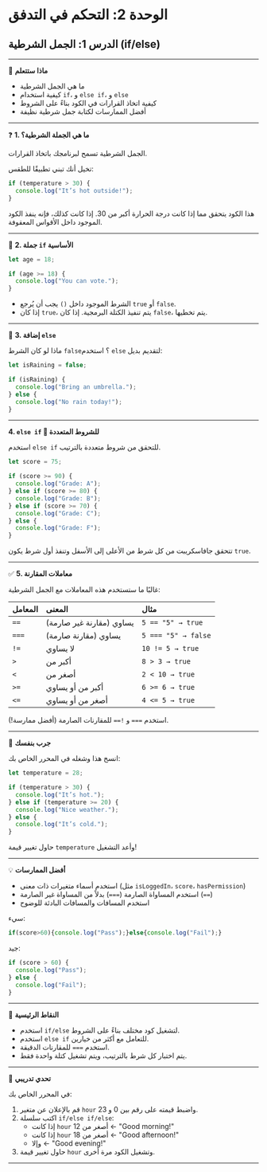 # الوحدة 2: التحكم في التدفق

## الدرس 1: الجمل الشرطية (if/else)

---

🧠 **ماذا ستتعلم**
*	ما هي الجمل الشرطية
*	كيفية استخدام `if`، و `else if`، و `else`
*	كيفية اتخاذ القرارات في الكود بناءً على الشروط
*	أفضل الممارسات لكتابة جمل شرطية نظيفة

---

❓ **1. ما هي الجملة الشرطية؟**

الجمل الشرطية تسمح لبرنامجك باتخاذ القرارات.

تخيل أنك تبني تطبيقًا للطقس:
```javascript
if (temperature > 30) {
  console.log("It’s hot outside!");
}
```
هذا الكود يتحقق مما إذا كانت درجة الحرارة أكبر من 30. إذا كانت كذلك، فإنه ينفذ الكود الموجود داخل الأقواس المعقوفة.

---

🔀 **2. جملة `if` الأساسية**
```javascript
let age = 18;

if (age >= 18) {
  console.log("You can vote.");
}
```
*	الشرط الموجود داخل `()` يجب أن يُرجع `true` أو `false`.
*	إذا كان `true`، يتم تنفيذ الكتلة البرمجية. إذا كان `false`، يتم تخطيها.

---

🧩 **3. إضافة `else`**

ماذا لو كان الشرط `false`؟ استخدم `else` لتقديم بديل:
```javascript
let isRaining = false;

if (isRaining) {
  console.log("Bring an umbrella.");
} else {
  console.log("No rain today!");
}
```

---

**4. `else if` 🔁 للشروط المتعددة**

استخدم `else if` للتحقق من شروط متعددة بالترتيب.
```javascript
let score = 75;

if (score >= 90) {
  console.log("Grade: A");
} else if (score >= 80) {
  console.log("Grade: B");
} else if (score >= 70) {
  console.log("Grade: C");
} else {
  console.log("Grade: F");
}
```
تتحقق جافاسكريبت من كل شرط من الأعلى إلى الأسفل وتنفذ أول شرط يكون `true`.

---

✅ **5. معاملات المقارنة**

غالبًا ما ستستخدم هذه المعاملات مع الجمل الشرطية:

| المعامل | المعنى                    | مثال                   |
| :------- | :------------------------ | :---------------------- |
| `==`     | يساوي (مقارنة غير صارمة) | `5 == "5" → true`       |
| `===`    | يساوي (مقارنة صارمة)    | `5 === "5" → false`     |
| `!=`     | لا يساوي                  | `10 != 5 → true`        |
| `>`      | أكبر من                   | `8 > 3 → true`          |
| `<`      | أصغر من                   | `2 < 10 → true`         |
| `>=`     | أكبر من أو يساوي          | `6 >= 6 → true`         |
| `<=`     | أصغر من أو يساوي          | `4 <= 5 → true`         |

استخدم `===` و `!==` للمقارنات الصارمة (أفضل ممارسة!).

---

🧪 **جرب بنفسك**

انسخ هذا وشغله في المحرر الخاص بك:
```javascript
let temperature = 28;

if (temperature > 30) {
  console.log("It’s hot.");
} else if (temperature >= 20) {
  console.log("Nice weather.");
} else {
  console.log("It’s cold.");
}
```
حاول تغيير قيمة `temperature` وأعد التشغيل!

---

💡 **أفضل الممارسات**
*	استخدم أسماء متغيرات ذات معنى (مثل `isLoggedIn`، `score`، `hasPermission`)
*	استخدم المساواة الصارمة (`===`) بدلاً من المساواة غير الصارمة (`==`)
*	استخدم المسافات والمسافات البادئة للوضوح

سيء:
```javascript
if(score>60){console.log("Pass");}else{console.log("Fail");}
```

جيد:
```javascript
if (score > 60) {
  console.log("Pass");
} else {
  console.log("Fail");
}
```

---

🧠 **النقاط الرئيسية**
*	استخدم `if/else` لتشغيل كود مختلف بناءً على الشروط.
*	استخدم `else if` للتعامل مع أكثر من خيارين.
*	استخدم `===` للمقارنات الدقيقة.
*	يتم اختبار كل شرط بالترتيب، ويتم تشغيل كتلة واحدة فقط.

---

🧪 **تحدي تدريبي**

في المحرر الخاص بك:
1.	قم بالإعلان عن متغير `hour` واضبط قيمته على رقم بين 0 و 23.
2.	اكتب سلسلة `if/else if/else`:
	*	إذا كانت `hour` أصغر من 12 ← "Good morning!"
	*	إذا كانت `hour` أصغر من 18 ← "Good afternoon!"
	*	وإلا ← "Good evening!"
3.	حاول تغيير قيمة `hour` وتشغيل الكود مرة أخرى.

---
